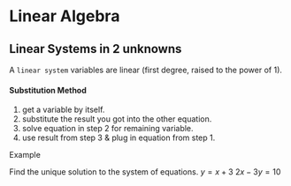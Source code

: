 # Linear Algebra

## Linear Systems in 2 unknowns
A `linear system` variables are linear (first degree, raised to the power of 1).

#### Substitution Method
1. get a variable by itself.
2. substitute the result you got into the other equation.
3. solve equation in step 2 for remaining variable.
4. use result from step 3 & plug in equation from step 1.

Example

Find the unique solution to the system of equations.
$y = x + 3$
$2x - 3y = 10$